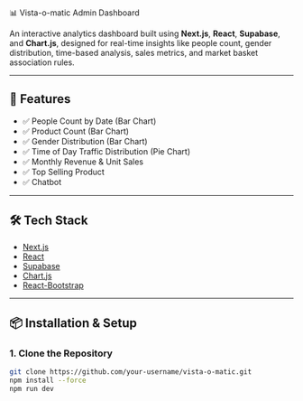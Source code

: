 📊 Vista-o-matic Admin Dashboard

An interactive analytics dashboard built using **Next.js**, **React**, **Supabase**, and **Chart.js**, designed for real-time insights like people count, gender distribution, time-based analysis, sales metrics, and market basket association rules.

---

## 🚀 Features


- ✅ People Count by Date (Bar Chart)
- ✅ Product Count (Bar Chart)
- ✅ Gender Distribution (Bar Chart)
- ✅ Time of Day Traffic Distribution (Pie Chart)
- ✅ Monthly Revenue & Unit Sales 
- ✅ Top Selling Product
- ✅ Chatbot

---

## 🛠 Tech Stack

- [Next.js](https://nextjs.org/)
- [React](https://react.dev/)
- [Supabase](https://supabase.com/)
- [Chart.js](https://www.chartjs.org/)
- [React-Bootstrap](https://react-bootstrap.github.io/)

---

## 📦 Installation & Setup

### 1. Clone the Repository

```bash
git clone https://github.com/your-username/vista-o-matic.git
npm install --force
npm run dev
